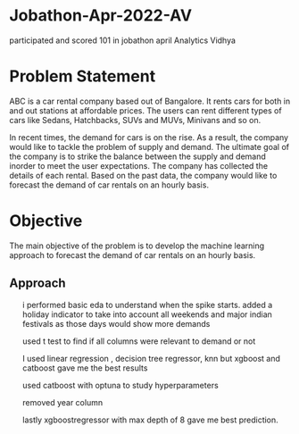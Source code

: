 # Jobathon-Apr-2022-AV
participated and scored 101 in  jobathon april Analytics Vidhya

<h1>Problem Statement</h1>
ABC is a car rental company based out of Bangalore. It rents cars for both in and out stations at affordable prices. The users can rent different types of cars like Sedans, Hatchbacks, SUVs and MUVs, Minivans and so on.

In recent times, the demand for cars is on the rise. As a result, the company would like to tackle the problem of supply and demand. The ultimate goal of the company is to strike the balance between the supply and demand inorder to meet the user expectations. The company has collected the details of each rental. Based on the past data, the company would like to forecast the demand of car rentals on an hourly basis.

<h1>Objective</h1>
The main objective of the problem is to develop the machine learning approach to forecast the demand of car rentals on an hourly basis.

<h2>Approach</h2>

<ul>i performed basic eda to understand when the spike starts. added a holiday indicator to take into account all weekends and major indian festivals as those days would show more demands</ul>
<ul>used t test to find if all columns were relevant to demand or not </ul>
<ul>I used linear regression , decision tree regressor, knn but xgboost and catboost gave me the best results </ul>
<ul>used catboost with optuna to study hyperparameters </ul>
<ul>removed year column </ul>
<ul>lastly xgboostregressor with max depth of 8 gave me best prediction.</ul>
